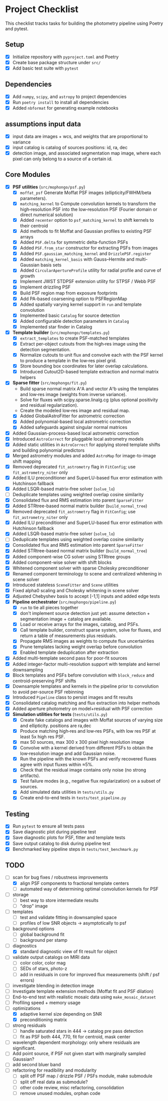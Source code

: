 # Project Checklist

This checklist tracks tasks for building the photometry pipeline using Poetry and pytest.

## Setup
- [x] Initialize repository with `pyproject.toml` and Poetry
- [x] Create base package structure under `src/`
- [x] Add basic test suite with `pytest`

## Dependencies
- [x] Add `numpy`, `scipy`, and `astropy` to project dependencies
- [x] Run `poetry install` to install all dependencies
- [x] Added `nbformat` for generating example notebooks

## assumptions input data
- [x] input data are images + wcs, and weights that are proportional to variance
- [x] input catalog is catalog of sources positions: id, ra, dec
- [x] detection image, and associated segmentation map image, where each pixel can only belong to a source of a certain id.

## Core Modules
- [x] **PSF utilities** (`src/mophongo/psf.py`)
  - [x] `moffat_psf` Generate Moffat PSF images (ellipticity/FWHM/beta parameters).
  - [x] `matching_kernel` to Compute convolution kernels to transform the high‑resolution PSF into the low‑resolution PSF (Fourier domain or direct numerical solution)
  - [x] Added `recenter` option to `psf_matching_kernel` to shift kernels to their centroid
  - [x] Add methods to fit Moffat and Gaussian profiles to existing PSF arrays
  - [x] Added `PSF.delta` for symmetric delta-function PSFs
  - [x] Added `PSF.from_star` constructor for extracting PSFs from images
  - [x] Added `PSF.gaussian_matching_kernel` and `DrizzlePSF.register`
  - [x] Added `matching_kernel_basis` with Gauss–Hermite and multi-Gaussian basis sets
  - [x] Added `CircularApertureProfile` utility for radial profile and curve of growth
  - [x] Implement JWST STDPSF extension utility for STPSF / Webb PSF
  - [x] Implement drizzling PSF
  - [x] Build PSF region map from exposure footprints
  - [x] Add PA-based coarsening option to PSFRegionMap
  - [x] Added spatially varying kernel support in `run` and template convolution
  - [x] Implemented basic `Catalog` for source detection
  - [x] Added configurable detection parameters in `Catalog`
  - [x] Implemented star finder in Catalog
- [x] **Template builder** (`src/mophongo/templates.py`)
  - [x] `extract_templates` to create PSF-matched templates
  - [x] Extract per-object cutouts from the high‑res image using the detection segmentation.
  - [x] Normalize cutouts to unit flux and convolve each with the PSF kernel to produce a template in the low‑res pixel grid.
  - [x] Store bounding box coordinates for later overlap calculations.
  - [x] Introduced Cutout2D-based template extraction and normal matrix helpers
- [x] **Sparse fitter** (`src/mophongo/fit.py`)
  - Build sparse normal matrix AᵀA and vector Aᵀb using the templates and low‑res image (weights from inverse variance).
  - Solve for fluxes with scipy.sparse.linalg.cg (plus optional positivity and residual regularization).
  - Create the modeled low‑res image and residual map.
  - [x] Added GlobalAstroFitter for astrometric correction
  - [x] Added polynomial-based local astrometric correction
  - [x] Added safeguards against singular normal matrices
- [x] Added Gaussian-process-based local astrometric correction
- [x] Introduced `AstroCorrect` for pluggable local astrometry models
- [x] Added static utilities in `AstroCorrect` for applying stored template shifts and building polynomial predictors
- [x] Merged astrometry modules and added `AstroMap` for image-to-image shift mapping
- [x] Removed deprecated `fit_astrometry` flag in `FitConfig`; use `fit_astrometry_niter` only
- [x] Added ILU preconditioner and SuperLU-based flux error estimation with Hutchinson fallback
- [x] Added LSQR-based matrix-free solver (`solve_lo`)
- [ ] Deduplicate templates using weighted overlap cosine similarity
- [x] Consolidated flux and RMS estimation into parent `SparseFitter`
- [x] Added STRtree-based normal matrix builder (`build_normal_tree`)
 - [x] Removed deprecated `fit_astrometry` flag in `FitConfig`; use `fit_astrometry_niter` only
  - [x] Added ILU preconditioner and SuperLU-based flux error estimation with Hutchinson fallback
  - [x] Added LSQR-based matrix-free solver (`solve_lo`)
  - [ ] Deduplicate templates using weighted overlap cosine similarity
  - [x] Consolidated flux and RMS estimation into parent `SparseFitter`
  - [x] Added STRtree-based normal matrix builder (`build_normal_tree`)
  - [x] Added component-wise CG solver using STRtree groups
- [x] Added component-wise solver with shift blocks
- [x] Whitened component solver with sparse Cholesky preconditioner
- [x] Renamed component terminology to scene and centralized whitening in scene solver
- [x] Introduced stateless `SceneFitter` and `Scene` utilities
- [x] Fixed alpha0 scaling and Cholesky whitening in scene solver
- [x] Adjusted Chebyshev basis to accept [-1,1] inputs and added edge tests
- [x] **Pipeline orchestrator** (`src/mophongo/pipeline.py`)
  - [x] `run` to tie all pieces together
  - [x] don't implement source detection just yet: assume detection + segmentation image + catalog are available.
  - [x] Load or receive arrays for the images, catalog, and PSFs.
  - [x] Call template builder, construct sparse system, solve for fluxes, and return a table of measurements plus residuals.
  - [x] Propagate RMS images as weights to compute flux uncertainties
  - [x] Prune templates lacking weight overlap before convolution
  - [x] Enabled template deduplication after extraction
- [x] Added multi-template second pass for poor-fit sources
- [x] Added integer-factor multi-resolution support with template and kernel downsampling
- [x] Block templates and PSFs before convolution with `block_reduce` and centroid-preserving PSF shifts
- [x] Downsample templates and kernels in the pipeline prior to convolution to avoid per-source PSF rebinning
- [x] Introduced `Pipeline` class to persist images and fit results
- [x] Consolidated catalog matching and flux extraction into helper methods
- [x] Added aperture photometry on model+residual with PSF correction
- [x] **Simulation utilities for tests** (`tests/utils.py`)
  - [x] Create fake catalogs and images with Moffat sources of varying size and ellipticity. positions are ra,dec
  - [x] Produce matching high‑res and low‑res PSFs, with low res PSF at least 5x high res PSF.
  - [x] max 50 sources, max 300 x 300 pixel high resolution image
  - [x] Convolve with a kernel derived from different PSFs to obtain the low‑resolution image and add Gaussian noise.
  - [x] Run the pipeline with the known PSFs and verify recovered fluxes agree with input fluxes within ≈5%.
  - [x] Check that the residual image contains only noise (no strong artifacts).
  - [x] Test failure modes (e.g., negative flux regularization) on a subset of sources.
  - [x] Add simulated data utilities in `tests/utils.py`  
  - [x] Create end-to-end tests in `tests/test_pipeline.py`
    
## Testing
- [x] Run `pytest` to ensure all tests pass
- [x] Save diagnostic plot during pipeline test
- [x] Save diagnostic plots for PSF, fitter and template tests
- [x] Save output catalog to disk during pipeline test
- [x] Benchmarked key pipeline steps in `tests/test_benchmark.py`

## TODO
- [ ] scan for bug fixes / robustness improvements
  - [x] align PSF components to fractional template centers
  - [ ] automated way of determining optimal convolution kernels for PSF  
- [ ] storage
  - [ ] best way to store intermediate results
  - [ ] "drop" image
- [ ] templates
  - [ ] test and validate fitting in downsampled space
  - [ ] profiles of low SNR objects -> asymptotically to psf
- [ ] background options
  - [ ] global background fit
  - [ ] background per stamp
- [ ] diagnostics
  - [x] standard diagnostic view of fit result for object
- [ ] validate output catalogs on MIRI data
  - [ ] color color, color mag
  - [ ] SEDs of stars, photo-z
  - [ ] add in residuals in core for improved flux measurements (shift / psf errors)
- [ ] investigate blending in detection image
- [ ] Investigate template extension methods (Moffat fit and PSF dilation)
- [ ] End-to-end test with realistic mosaic data using `make_mosaic_dataset`
- [ ] Profiling speed + memory usage
- [ ] optimizations
  - [x] adaptive kernel size depending on SNR
  - [x] preconditioning matrix
- [ ] strong residuals
  - [ ] handle saturated stars in 444 -> catalog pre pass detection
  - [ ] fit as PSF both 444, 770, fit for centroid, mask center
- [ ]  wavelength dependent morphology: only where residuals are significant.
  - [ ] Add point source, if PSF not given start with marginally sampled Gaussian?  
  - [ ] add second bluer band
- [ ] refactoring for readibility and modularity
  - [ ] split off PSF map / drizzle PSF / PSFs module, make submodule
  - [ ] split off real data as submodule?
  - [ ] other code review, misc refactoring, consolidation
  - [ ] remove unused modules, orphan code
